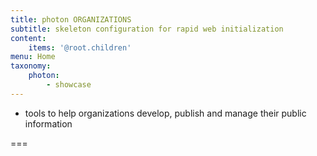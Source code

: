 ```yaml
---
title: photon ORGANIZATIONS
subtitle: skeleton configuration for rapid web initialization
content:
    items: '@root.children'
menu: Home
taxonomy:
    photon:
        - showcase
---
```


- tools to help organizations develop, publish and manage their public information


===


